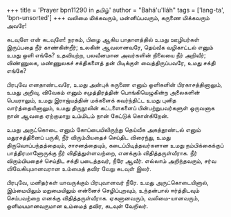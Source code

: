 +++
title = 'Prayer bpn11290 in தமிழ்'
author = "Bahá'u'lláh"
tags = ['lang-ta', 'bpn-unsorted']
+++
வலிமை மிக்கவரும்,  மன்னிப்பவரும், கருணை மிக்கவரும் அவரே!

கடவுளே என் கடவுளே! நரகம், பிழை ஆகிய பாதாளத்தில் உமது ஊழியர்கள் இருப்பதை நீர்  காண்கின்றீர்; உலகின் ஆவலானவரே, தெய்வீக வழிகாட்டல் எனும் உமது ஒளி எங்கே?  உதவியற்ற, பலவீனமான அவர்களின் நிலையை நீர்  அறிவீர்; விண்ணுலக, மண்ணுலகச் சக்திகளைத் தன் பிடிக்குள் வைத்திருப்பவரே, உமது சக்தி எங்கே?

பிரபுவே எனதாண்டவரே, உமது அன்புக் கருணை எனும் ஒளிகளின் பிரகாசத்தினாலும், உமது அறிவு, விவேகம் எனும் சமுத்திரத்தின் பொங்கியெழுகின்ற அலைகளின் பெயராலும், உமது  இராஜ்யத்தின் மக்களைக் கவர்ந்திட்ட  உமது  புனித வார்த்தையினாலும், உமது திருநூலின் கட்டளைகளைப் பின்பற்றுபவர்களுள் ஒருவனாக நான் ஆவதை ஏற்குமாறு உம்மிடம் நான் கேட்டுக் கொள்கிறேன்.

உமது அருட்கொடை எனும் கோப்பையிலிருந்து தெய்வீக அகத்தூண்டல் எனும் மதுரசத்தினைப் பருகி, நீர் விரும்பியதைச் செய்திட விரைந்து, உமது திருவொப்பந்தத்தையும், சாசனத்தையும், கடைப்பிடித்தவர்களான உமது நம்பிக்கைக்குப் பாத்திரமானோருக்கு நீர் விதித்துள்ளவற்றை, எனக்கும் விதித்தருள்வீராக. நீர் விரும்பியதைச் செய்திட சக்தி படைத்தவர், நீரே ஆவீர். எல்லாம் அறிந்தவரும், சர்வ விவேகியுமானவரான உம்மைத்  தவிர வேறு கடவுள் இலர்.

பிரபுவே, மனிதர்கள் யாவருக்கும் பிரபுவானவர் நீரே.  உமது அருட்கொடையினால், இம்மையிலும் மறுமையிலும் என்னைச் செழிப்புறவும், உந்தன்பால் ஈர்த்திடவும் செய்பவற்றை எனக்கு விதித்தருள்வீராக. ஏகனானவரும், வலிமை-யானவரும், ஒளிமயமானவருமான உம்மைத் தவிர, கடவுள் வேறிலர்.
